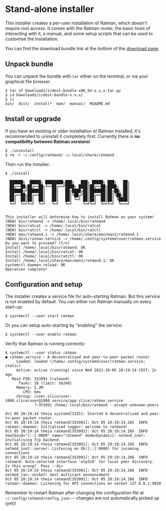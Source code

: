 # Stand-alone installer

This installer creates a per-user installation of Ratman, which
doesn't require root access.  It comes with the Ratman router, the
basic tools of interacting with it, a manual, and some setup scripts
that can be used to customise the installation.

You can find the download bundle link at the bottom of the [download
page](https://irde.st/download).


## Unpack bundle

You can unpack the bundle with `tar` either on the terminal, or via
your graphical file browser.

```
$ tar xf Downloads/irdest-bundle-x86_64-x.x.x.tar.gz
$ cd Downloads/irdest-bundle-x.x.x/
$ ls
bin/  dist/  install*  man/  manual/  README.md
```

## Install or upgrade

If you have an existing or older installation of Ratman installed,
it's recommended to uninstall it completely first.  Currently there is
**no compatibility between Ratman versions**!

```
$ ./uninstall
$ rm -r ~/.config/ratmand/ ~/.local/share/ratmand
```

Then run the installer:

```console
$ ./install

  ██████╗  █████╗ ████████╗███╗   ███╗ █████╗ ███╗   ██╗
  ██╔══██╗██╔══██╗╚══██╔══╝████╗ ████║██╔══██╗████╗  ██║
  ██████╔╝███████║   ██║   ██╔████╔██║███████║██╔██╗ ██║
  ██╔══██╗██╔══██║   ██║   ██║╚██╔╝██║██╔══██║██║╚██╗██║
  ██║  ██║██║  ██║   ██║   ██║ ╚═╝ ██║██║  ██║██║ ╚████║
  ╚═╝  ╚═╝╚═╝  ╚═╝   ╚═╝   ╚═╝     ╚═╝╚═╝  ╚═╝╚═╝  ╚═══╝


This installer will determine how to install Ratman on your system!
(NEW) bin/ratmand -> /home/.local/bin/ratmand
(NEW) bin/ratcat -> /home/.local/bin/ratcat
(NEW) bin/ratctl -> /home/.local/bin/ratctl
(NEW) man/ratmand.1 -> /home/.local/share/man/man1/ratmand.1
(NEW) dist/ratman.service -> /home/.config/systemd/user/ratman.service
Do you want to proceed? (Y/n) 
Install /home/.local/bin/ratmand: OK
Install /home/.local/bin/ratcat: OK
Install /home/.local/bin/ratctl: OK
Install /home/.local/share/man/man1/ratmand.1: OK
systemctl daemon-reload: OK
Operation complete!
```

## Configuration and setup

The installer creates a service file for auto-starting Ratman.  But
this service is not enabled by default.  You can either run Ratman
manually on every start-up:

```
$ systemctl --user start ratman
```

Or you can setup auto-starting by "enabling" the service:

```
$ systemctl --user enable ratman
```

Verify that Ratman is running correctly:

```
$ systemctl --user status ratman
● ratman.service - A decentralised and peer-to-peer packet router
     Loaded: loaded (/home/.config/systemd/user/ratman.service; static)
     Active: active (running) since Wed 2022-10-05 20:19:14 CEST; 2s ago
   Main PID: 353991 (ratmand)
      Tasks: 18 (limit: 56248)
     Memory: 2.2M
        CPU: 6ms
     CGroup: /user.slice/user-1000.slice/user@1000.service/app.slice/ratman.service
             └─353991 /home/.local/bin/ratmand --accept-unknown-peers

Oct 05 20:19:14 theia systemd[3325]: Started A decentralised and peer-to-peer packet router.
Oct 05 20:19:14 theia ratmand[353991]: Oct 05 20:19:14.265  INFO ratman::daemon: Initialised logger: welcome to ratmand!
Oct 05 20:19:14 theia ratmand[353991]: Oct 05 20:19:14.265  INFO new{bind="[::]:9000" name="ratmand" mode=Dynamic}: netmod_inet: Initialising Tcp backend
Oct 05 20:19:14 theia ratmand[353991]: Oct 05 20:19:14.265  INFO netmod_inet::server: Listening on Ok([::]:9000) for incoming connections
Oct 05 20:19:14 theia ratmand[353991]: Oct 05 20:19:14.266  INFO ratmand: Auto-selected interface 'wlp3s0' for local peer discovery.  Is this wrong?  Pass --di>
Oct 05 20:19:14 theia ratmand[353991]: Oct 05 20:19:14.266  INFO netmod_lan::socket: Sent multicast announcement
Oct 05 20:19:14 theia ratmand[353991]: Oct 05 20:19:14.266  INFO ratman::daemon: Listening for API connections on socket 127.0.0.1:9020
```

Remember to restart Ratman after changing the configuration file at
`~/.config/ratmand/config.json` -- changes are not automatically
picked up (yet)!
